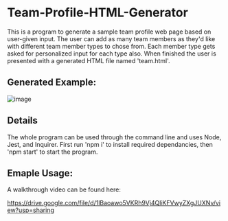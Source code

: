# Team-Profile-HTML-Generator
This is a program to generate a sample team profile web page based on user-given input. The user can add as many team members as they'd like with different team member types to chose from. Each member type gets asked for personalized input for each type also. When finished the user is presented with a generated HTML file named 'team.html'.

## Generated Example:
![image](https://user-images.githubusercontent.com/6527156/197922836-2afa3916-1824-47e9-872c-59eae0477cb3.png)

## Details
The whole program can be used through the command line and uses Node, Jest, and Inquirer. First run 'npm i' to install required dependancies, then 'npm start' to start the program.

## Emaple Usage:
A walkthrough video can be found here:

https://drive.google.com/file/d/1lBaoawo5VKRh9Vj4QliKFVwyZXgJUXNv/view?usp=sharing
